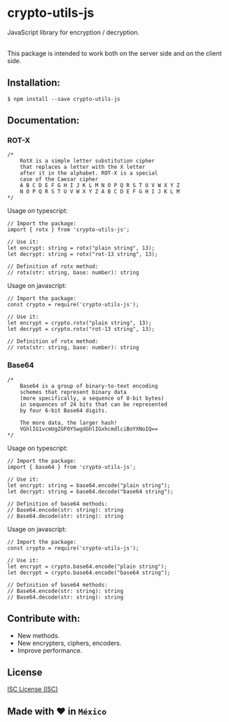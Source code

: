 # crypto-utils-js
JavaScript library for encryption / decryption. </br></br>

This package is intended to work both on the server side and on the client side.


## Installation:

```
$ npm install --save crypto-utils-js
```


## Documentation:


### **ROT-X**

```
/* 
    RotX is a simple letter substitution cipher 
    that replaces a letter with the X letter 
    after it in the alphabet. ROT-X is a special 
    case of the Caesar cipher
    A B C D E F G H I J K L M N O P Q R S T U V W X Y Z
    N O P Q R S T U V W X Y Z A B C D E F G H I J K L M
*/
```

Usage on typescript:

```
// Import the package:
import { rotx } from 'crypto-utils-js'; 

// Use it:
let encrypt: string = rotx("plain string", 13);
let decrypt: string = rotx("rot-13 string", 13);

// Definition of rotx method:
// rotx(str: string, base: number): string
```

Usage on javascript:

```
// Import the package:
const crypto = require('crypto-utils-js');

// Use it:
let encrypt = crypto.rotx("plain string", 13);
let decrypt = crypto.rotx("rot-13 string", 13);

// Definition of rotx method:
// rotx(str: string, base: number): string
```


### **Base64**

```
/* 
    Base64 is a group of binary-to-text encoding 
    schemes that represent binary data 
    (more specifically, a sequence of 8-bit bytes) 
    in sequences of 24 bits that can be represented 
    by four 6-bit Base64 digits.

    The more data, the larger hash!
    VGhlIG1vcmUgZGF0YSwgdGhlIGxhcmdlciBoYXNoIQ==
*/
```

Usage on typescript:

```
// Import the package:
import { base64 } from 'crypto-utils-js'; 

// Use it:
let encrypt: string = base64.encode("plain string");
let decrypt: string = base64.decode("base64 string");

// Definition of base64 methods:
// Base64.encode(str: string): string
// Base64.decode(str: string): string
```

Usage on javascript:

```
// Import the package:
const crypto = require('crypto-utils-js');

// Use it:
let encrypt = crypto.base64.encode("plain string");
let decrypt = crypto.base64.encode("base64 string");

// Definition of base64 methods:
// Base64.encode(str: string): string
// Base64.decode(str: string): string
```


## Contribute with:
- New methods.
- New encrypters, ciphers, encoders.
- Improve performance.


## License

[ISC License (ISC)](https://raw.githubusercontent.com/psykher/crypto-utils-js/master/LICENSE)


## Made with ❤️ in `México`
